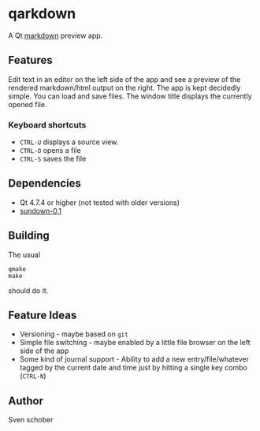 # qarkdown

A Qt [markdown](http://daringfireball.net/projects/markdown/) preview app.

## Features

Edit text in an editor on the left side of the app and see a preview of the rendered markdown/html output on the right. The app is kept decidedly simple. You can load and save files. The window title displays the currently opened file.

### Keyboard shortcuts

- `CTRL-U` displays a source view.
- `CTRL-O` opens a file
- `CTRL-S` saves the file

## Dependencies

- Qt 4.7.4 or higher (not tested with older versions)
- [sundown-0.1](https://github.com/sschober/sundown)

## Building

The usual

    qmake
    make

should do it.

## Feature Ideas

- Versioning - maybe based on `git`
- Simple file switching - maybe enabled by a little file browser on the left side of the app
- Some kind of journal support - Ability to add a new entry/file/whatever tagged by the current date and time just by hitting a single key combo (`CTRL-N`)

## Author

Sven schober
